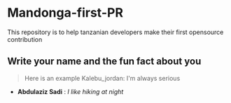 # Mandonga-first-PR

This repository is to help tanzanian developers make their first opensource contribution 

## Write your name and the fun fact about you 

> Here is an example Kalebu_jordan: I'm always serious 

- **Abdulaziz Sadi** : *I like hiking at night*
